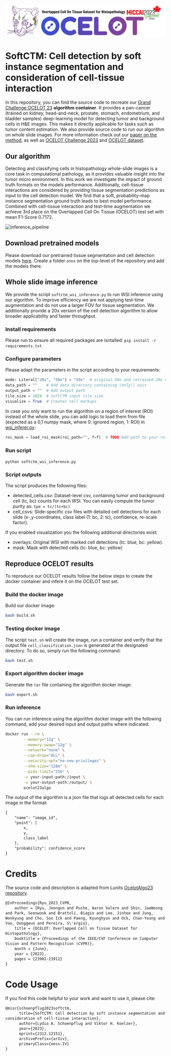 ![OCELOT LOGO](logo/ocelot_banner.png)

# SoftCTM: Cell detection by soft instance segmentation and consideration of cell-tissue interaction

In this repository, you can find the source code to recreate our [Grand Challenge OCELOT 23](https://ocelot2023.grand-challenge.org/) **algorithm container**. 
It provides a pan-cancer (trained on kidney, head-and-neck, prostate, stomach, endometrium, and bladder samples) deep-learning model for detecting tumor and background cells in H&E images. This makes it directly applicable for tasks such as tumor content estimation. We also provide source code to run our algorithm on whole slide images.
For more information check out our [paper on the method](https://arxiv.org/abs/2312.12151), as well as [OCELOT Challenge 2023](https://ocelot2023.grand-challenge.org/) and [OCELOT dataset](https://lunit-io.github.io/research/publications/ocelot/).

## Our algorithm
Detecting and classifying cells in histopathology whole-slide images is a core task in computational pathology, as it provides valuable insight into the tumor micro environment. In this work we investigate the impact of ground truth formats on the models performance. Additionally, cell-tissue interactions are considered by providing tissue segmentation predictions as input to the cell detection model. We find that a soft, probability-map instance segmentation ground truth leads to best model performance. Combined with cell-tissue interaction and test-time augmentation we achieve 3rd place on the Overlapped Cell On Tissue (OCELOT) test set with mean F1-Score 0.7172.

![inference_pipeline](https://github.com/lely475/ocelot23algo/assets/62755943/27c26f06-65c6-431c-8774-2182818bffe4)

## Download pretrained models
Please download our pretrained tissue segmentation and cell detection models [here](https://1drv.ms/f/s!Aqry0_PzRNA6gdEhYsuOSooj7PP-Gg?e=9kQiE2).
Create a folder `onnx` on the top-level of the repository and add the models there.

## Whole slide image inference
We provide the script `softctm_wsi_inference.py` to run WSI inference using our algorithm.
To improve efficiency we are not applying test-time augmentation and do not use a larger FOV for tissue segmentation.
We additionally provide a 20x version of the cell detection algorithm to allow broader applicability and faster throughput.

### Install requirements
Please run to ensure all required packages are isntalled:
`pip install -r requirements.txt`

### Configure parameters
Please adapt the parameters in the script according to your requirements:
```python
mode: Literal["20x", "50x"] = "50x"  # original 50x and retrained 20x version
data_path = ""    # Add data directory containing (only!) wsis
output_path = ""  # Add output path
tile_size = 1024  # SoftCTM input tile size
visualize = True  # Creates cell markups
```

In case you only want to run the algorithm on a region of interest (ROI) instead of the whole slide, you can add logic to load them from file (expected as a 0,1 numpy mask, where 0: ignored region, 1: ROI) in [wsi_inferer.py](util/wsi_inferer.py#229):
```python
roi_mask = load_roi_mask(roi_path="", f=f)  # TODO Add path to your roi mask
```

### Run script
`python softctm_wsi_inference.py`

### Script outputs
The script produces the following files:
- detected_cells.csv: Dataset-level csv, containing tumor and background cell (tc, bc) counts for each WSI. You can easily compute the tumor purity as: `tpe = tc/(tc+bc)`
- cell_csvs: Slide-specific csv files with detailed cell detections for each slide (x-,y-coordinates, class label (1: bc, 2: tc), confidence, re-scale factor). 

If you enabled visualization you the following additional directories exist:
- overlays: Original WSI with marked cell detections (tc: blue, bc: yellow).
- mask: Mask with detected cells (tc: blue, bc: yellow)

## Reproduce OCELOT results
To reproduce our OCELOT results follow the below steps to create the docker container and infere it on the OCELOT test set.

### Build the docker image

Build our docker image:

```bash
bash build.sh
```

### Testing docker image

The script `test.sh` will create the image, run a container and verify that the output file `cell_classification.json` is generated at the designated directory. To do so, simply run the following command:

```bash
bash test.sh
```

### Export algorithm docker image

Generate the `tar` file containing the algorithm docker image:

```bash
bash export.sh
```

### Run inference

You can run inference using the algorithm docker image with the following command, add your desired input and output paths where indicated:
```bash
docker run --rm \
        --memory="12g" \
        --memory-swap="12g" \
        --network="none" \
        --cap-drop="ALL" \
        --security-opt="no-new-privileges" \
        --shm-size="128m" \
        --pids-limit="256" \
        -v your-input-path:/input \
        -v your-output-path:/output/ \
        ocelot23algo
```

The output of the algorithm is a json file that logs all detected cells for each image in the format:
```
{
    "name": "image_id",
    "point": [
        x,
        y,
        class_label
    ],
    "probability": confidence_score
}
```

# Credits
The source code and description is adapted from Lunits [OcelotAlgo23 repository](https://github.com/lunit-io/ocelot23algo).
```
@InProceedings{Ryu_2023_CVPR,
    author = {Ryu, Jeongun and Puche, Aaron Valero and Shin, JaeWoong and Park, Seonwook and Brattoli, Biagio and Lee, Jinhee and Jung, Wonkyung and Cho, Soo Ick and Paeng, Kyunghyun and Ock, Chan-Young and Yoo, Donggeun and Pereira, S\'ergio},
    title = {OCELOT: Overlapped Cell on Tissue Dataset for Histopathology},
    booktitle = {Proceedings of the IEEE/CVF Conference on Computer Vision and Pattern Recognition (CVPR)},
    month = {June},
    year = {2023},
    pages = {23902-23912}
}
```

# Code Usage
If you find this code helpful to your work and want to use it, please cite:
```
@misc{schoenpflug2023softctm,
      title={SoftCTM: Cell detection by soft instance segmentation and consideration of cell-tissue interaction}, 
      author={Lydia A. Schoenpflug and Viktor H. Koelzer},
      year={2023},
      eprint={2312.12151},
      archivePrefix={arXiv},
      primaryClass={eess.IV}
}
```
